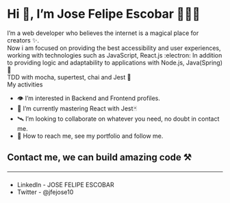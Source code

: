 # Hi 🤝, I’m Jose Felipe Escobar 👨‍💻👾
I’m a web developer who believes the internet is a magical place for creators ✨.
<br> Now i am focused on providing the best accessibility and user experiences, working with technologies such as 
JavaScript, React.js :electron: In addition to providing logic and adaptability to applications with Node.js, Java(Spring)🍃
<br> TDD with mocha, supertest, chai and Jest 🧪
<br>
My activities 
  * 👁️ I’m interested in Backend and Frontend profiles.
  * 🌱 I’m currently mastering React with Jest🃏
  * 🛰️ I’m looking to collaborate on whatever you need, no doubt in contact me.
  * 🔎 How to reach me, see my portfolio and follow me.
## Contact me, we can build amazing code ⚒️ <hr>
 * LinkedIn - JOSE FELIPE ESCOBAR
 * Twitter - @jfejose10
